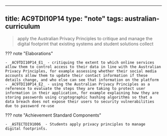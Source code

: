
---
title: AC9TDI10P14
type: "note"
tags: australian-curriculum
---



> apply the Australian Privacy Principles to critique and manage the digital footprint that existing systems and student solutions collect

??? note "Elaborations"

	- _AC9TDI10P14_E1_ - critiquing the extent to which online services allow them to control access to their data in line with the Australian Privacy Principles, for example assessing whether their social media accounts allow them to update their contact information if these details change, and who else can see that information on the platform
	- _AC9TDI10P14_E2_ - using the Australian Privacy Principles as a reference to evaluate the steps they are taking to protect user information in their application, for example explaining how they are storing passwords using cryptographic hashing algorithms so that a data breach does not expose their users to security vulnerabilities due to password re-use
??? note "Achievement Standard Components"

	- _ASTECTDI91006_ - Students apply privacy principles to manage digital footprints.


